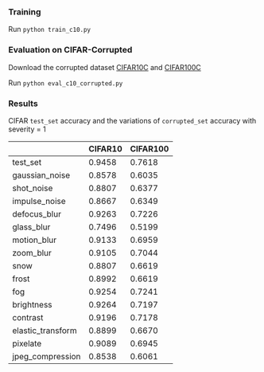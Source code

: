 ### Training
Run `python train_c10.py`

### Evaluation on CIFAR-Corrupted
Download the corrupted dataset [CIFAR10C](https://zenodo.org/records/2535967) and [CIFAR100C](https://zenodo.org/records/3555552)

Run `python eval_c10_corrupted.py`

### Results
CIFAR `test_set` accuracy and the variations of `corrupted_set` accuracy with severity = 1

|                   | CIFAR10  | CIFAR100 |
|-------------------|----------|----------|
| test_set          | 0.9458   | 0.7618   |
| gaussian_noise    | 0.8578   | 0.6035   |
| shot_noise        | 0.8807   | 0.6377   |
| impulse_noise     | 0.8667   | 0.6349   |
| defocus_blur      | 0.9263   | 0.7226   |
| glass_blur        | 0.7496   | 0.5199   |
| motion_blur       | 0.9133   | 0.6959   |
| zoom_blur         | 0.9105   | 0.7044   |
| snow              | 0.8807   | 0.6619   |
| frost             | 0.8992   | 0.6619   |
| fog               | 0.9254   | 0.7241   |
| brightness        | 0.9264   | 0.7197   |
| contrast          | 0.9196   | 0.7178   |
| elastic_transform | 0.8899   | 0.6670   |
| pixelate          | 0.9089   | 0.6945   |
| jpeg_compression  | 0.8538   | 0.6061   |
